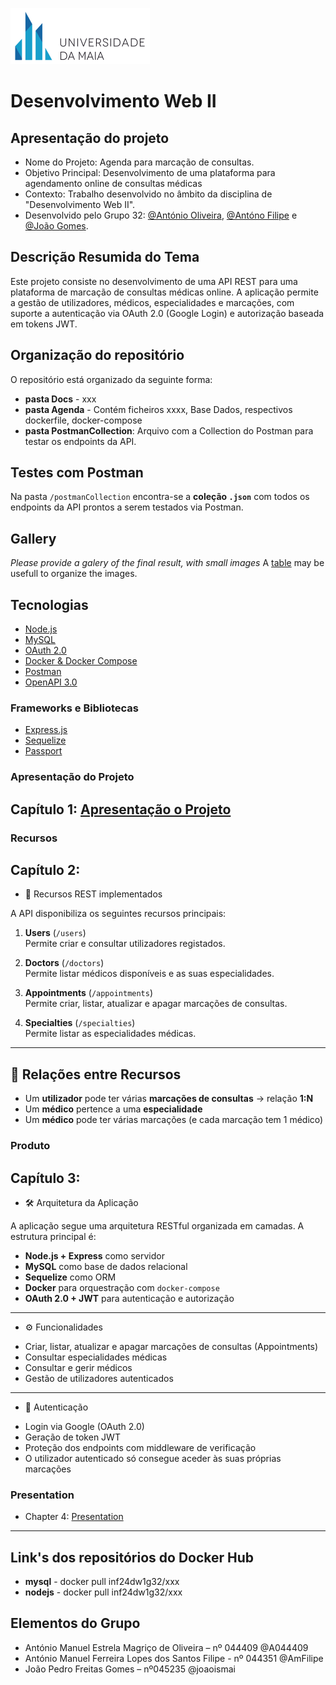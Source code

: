 
![UMAIA|Logo](/galeria/umaia.png)

# **Desenvolvimento Web II**
## Apresentação do projeto

- Nome do Projeto: Agenda para marcação de consultas.
- Objetivo Principal: Desenvolvimento de uma plataforma para agendamento online de consultas médicas
- Contexto: Trabalho desenvolvido no âmbito da disciplina de "Desenvolvimento Web II".
- Desenvolvido pelo Grupo 32: [@António Oliveira](https://github.com/@A044409), [@Antóno Filipe](https://github.com/AmFilipe) e [@João Gomes](https://github.com/joaoismai).

## Descrição Resumida do Tema

Este projeto consiste no desenvolvimento de uma API REST para uma plataforma de marcação de consultas médicas online. A aplicação permite a gestão de utilizadores, médicos, especialidades e marcações, com suporte a autenticação via OAuth 2.0 (Google Login) e autorização baseada em tokens JWT.

## Organização do repositório

O repositório está organizado da seguinte forma:
- **pasta Docs** - xxx
- **pasta Agenda** - Contém ficheiros xxxx, Base Dados, respectivos dockerfile, docker-compose
- **pasta PostmanCollection**: Arquivo com a Collection do Postman para testar os endpoints da API.


## Testes com Postman

Na pasta `/postmanCollection` encontra-se a **coleção `.json`** com todos os endpoints da API prontos a serem testados via Postman.

## Gallery

_Please provide a galery of the final result, with small images_
A [table](https://www.markdownguide.org/extended-syntax/#tables) may be usefull to organize the images.

## Tecnologias

- [Node.js](https://nodejs.org/)
- [MySQL](https://www.mysql.com/)
- [OAuth 2.0](https://oauth.net/2/)
- [Docker & Docker Compose](https://www.docker.com/)
- [Postman](https://www.postman.com/)
- [OpenAPI 3.0](https://swagger.io/specification/)

### Frameworks e Bibliotecas

- [Express.js](https://expressjs.com/)
- [Sequelize](https://sequelize.org/)
- [Passport](https://www.passportjs.org/concepts/authentication/strategies/)


### Apresentação do Projeto
## Capítulo 1: [Apresentação o Projeto](docs/c1.md)

### Recursos
## Capítulo 2:
* 📌 Recursos REST implementados

A API disponibiliza os seguintes recursos principais:

1. **Users** (`/users`)  
   Permite criar e consultar utilizadores registados.

2. **Doctors** (`/doctors`)  
   Permite listar médicos disponíveis e as suas especialidades.

3. **Appointments** (`/appointments`)  
   Permite criar, listar, atualizar e apagar marcações de consultas.

4. **Specialties** (`/specialties`)  
   Permite listar as especialidades médicas.
---
## 🔗 Relações entre Recursos

- Um **utilizador** pode ter várias **marcações de consultas** → relação **1:N**
- Um **médico** pertence a uma **especialidade**
- Um **médico** pode ter várias marcações (e cada marcação tem 1 médico)

### Produto
## Capítulo 3:
* 🛠 Arquitetura da Aplicação

A aplicação segue uma arquitetura RESTful organizada em camadas. A estrutura principal é:

- **Node.js + Express** como servidor
- **MySQL** como base de dados relacional
- **Sequelize** como ORM
- **Docker** para orquestração com `docker-compose`
- **OAuth 2.0 + JWT** para autenticação e autorização

---

* ⚙️ Funcionalidades

- Criar, listar, atualizar e apagar marcações de consultas (Appointments)
- Consultar especialidades médicas
- Consultar e gerir médicos
- Gestão de utilizadores autenticados

---

* 🔐 Autenticação

- Login via Google (OAuth 2.0)
- Geração de token JWT
- Proteção dos endpoints com middleware de verificação
- O utilizador autenticado só consegue aceder às suas próprias marcações

### Presentation
* Chapter 4: [Presentation](doc/c4.md)
---
## Link's dos repositórios do Docker Hub

- **mysql** - docker pull inf24dw1g32/xxx
- **nodejs** - docker pull inf24dw1g32/xxx



## Elementos do Grupo
- António Manuel Estrela Magriço de Oliveira – nº 044409 @A044409
- António Manuel Ferreira Lopes dos Santos Filipe - nº 044351 @AmFilipe
- João Pedro Freitas Gomes – nº045235 @joaoismai
